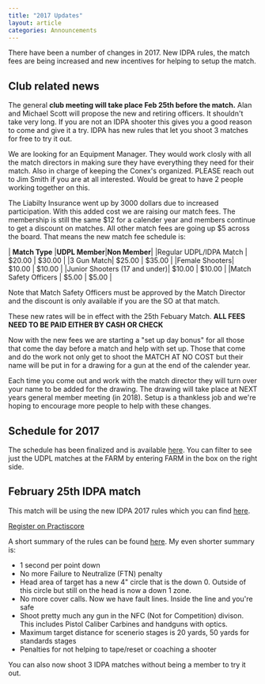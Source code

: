 ```yaml
---
title: "2017 Updates"
layout: article
categories: Announcements
---
```


There have been a number of changes in 2017. New IDPA rules, the match fees are being increased and new incentives for helping to setup the match.



## Club related news

The general **club meeting will take place Feb 25th before the match.** Alan and Michael Scott will propose the new and retiring officers. It shouldn't take very long. If you are not an IDPA shooter this gives you a good reason to come and give it a try. IDPA has new rules that let you shoot 3 matches for free to try it out.

We are looking for an Equipment Manager. They would work closly with all the match directors in making sure they have everything they need for their match.  Also in charge of keeping the Conex's organized.  PLEASE reach out to Jim Smith if you are at all interested. Would be great to have 2 people working together on this.

The Liabilty Insurance went up by 3000 dollars due to increased participation. With this added cost we are raising our match fees. The membership is still the same $12 for a calender year and members continue to get a discount on matches. All other match fees are going up $5 across the board. That means the new match fee schedule is:

| **Match Type**  |**UDPL Member**|**Non Member**|
|Regular UDPL/IDPA Match | $20.00 | $30.00 |
|3 Gun Match| $25.00 | $35.00 |
|Female Shooters| $10.00 | $10.00 |
|Junior Shooters (17 and under)| $10.00 | $10.00 |
|Match Safety Officers | $5.00 | $5.00 |

Note that Match Safety Officers must be approved by the Match Director and the discount is only available if you are the SO at that match.

These new rates will be in effect with the 25th Febuary Match. **ALL FEES NEED TO BE PAID EITHER BY CASH OR CHECK**

Now with the new fees we are starting a "set up day bonus" for all those that come the day before a match and help with set up. Those that come and do the work not only get to shoot the MATCH AT NO COST but their name will be put in for a drawing for a gun at the end of the calender year.

Each time you come out and work with the match director they will turn over your name to be added for the drawing. The drawing will take place at NEXT years general member meeting (in 2018). Setup is a thankless job and we're hoping to encourage more people to help with these changes.

## Schedule for 2017

The schedule has been finalized and is available [here](https://www.udpl.net/schedule/). You can filter to see just the UDPL matches at the FARM by entering FARM in the box on the right side.

## February 25th IDPA match

This match will be using the new IDPA 2017 rules which you can find [here](http://www.idpa.com/compete/rules).

[Register on Practiscore](https://practiscore.com/udpl-2017-february-idpa-match/register)

A short summary of the rules can be found [here](http://www.actionpistolgroup.com/2017%20IDPA%20RULE%20CHANGE%20SYNOPSIS.pdf). My even shorter summary is:

* 1 second per point down
* No more Failure to Neutralize (FTN) penalty
* Head area of target has a new 4" circle that is the down 0. Outside of this circle but still on the head is now a down 1 zone.
* No more cover calls. Now we have fault lines. Inside the line and you're safe
* Shoot pretty much any gun in the NFC (Not for Competition) divison. This includes Pistol Caliber Carbines and handguns with optics.
* Maximum target distance for scenerio stages is 20 yards, 50 yards for standards stages
* Penalties for not helping to tape/reset or coaching a shooter

You can also now shoot 3 IDPA matches without being a member to try it out.






